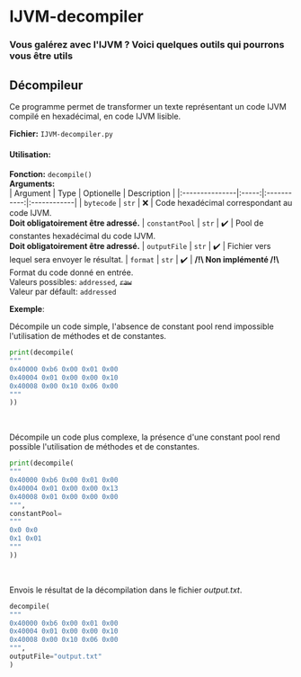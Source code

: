 # IJVM-decompiler
### Vous galérez avec l'IJVM ? Voici quelques outils qui pourrons vous être utils


## Décompileur
Ce programme permet de transformer un texte représentant un code IJVM compilé en hexadécimal, en code IJVM lisible.

**Fichier:** `IJVM-decompiler.py`
#### Utilisation:
**Fonction:** `decompile()`  
**Arguments:**  
| Argument       | Type  | Optionelle | Description |
|:---------------|:-----:|:-----------:|:------------|
| `bytecode`     | `str` | ❌         | Code hexadécimal correspondant au code IJVM. <br/> **Doit obligatoirement être adressé.**
| `constantPool` | `str` | ✔️         | Pool de constantes hexadécimal du code IJVM. <br/> **Doit obligatoirement être adressé.**
| `outputFile`   | `str` | ✔️         | Fichier vers lequel sera envoyer le résultat.
| `format`       | `str` | ✔️         | **/!\ Non implémenté /!\\** <br/> Format du code donné en entrée. <br/> Valeurs possibles: `addressed`, ~~`raw`~~ <br/> Valeur par défault: `addressed`
<br/>

**Exemple**:  

Décompile un code simple, l'absence de constant pool rend impossible l'utilisation de méthodes et de constantes.
```python
print(decompile(
"""
0x40000 0xb6 0x00 0x01 0x00
0x40004 0x01 0x00 0x00 0x10
0x40008 0x00 0x10 0x06 0x00
"""
))
```
<br/>

Décompile un code plus complexe, la présence d'une constant pool rend possible l'utilisation de méthodes et de constantes.
```python
print(decompile(
"""
0x40000 0xb6 0x00 0x01 0x00
0x40004 0x01 0x00 0x00 0x13
0x40008 0x01 0x00 0x00 0x00
""",
constantPool=
"""
0x0 0x0
0x1 0x01
"""
))
```
<br/>

Envois le résultat de la décompilation dans le fichier *output.txt*.
```python
decompile(
"""
0x40000 0xb6 0x00 0x01 0x00
0x40004 0x01 0x00 0x00 0x10
0x40008 0x00 0x10 0x06 0x00
""",
outputFile="output.txt"
)
```
